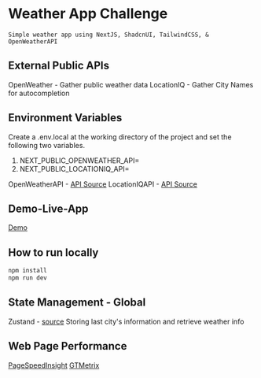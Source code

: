 # Weather App Challenge

`Simple weather app using NextJS, ShadcnUI, TailwindCSS, & OpenWeatherAPI`

## External Public APIs
OpenWeather - Gather public weather data
LocationIQ - Gather City Names for autocompletion

## Environment Variables
Create a .env.local at the working directory of the project and set the following two variables.
1. NEXT_PUBLIC_OPENWEATHER_API=
2. NEXT_PUBLIC_LOCATIONIQ_API=

OpenWeatherAPI - [API Source](https://openweathermap.org/)
LocationIQAPI - [API Source](https://locationiq.com)

## Demo-Live-App
[Demo](https://weather-challenge-psi.vercel.app)

## How to run locally
```sh
npm install
npm run dev
```

## State Management - Global
Zustand - [source](https://https://zustand.docs.pmnd.rs/getting-started/introduction)
Storing last city's information and retrieve weather info

## Web Page Performance 
[PageSpeedInsight](https://pagespeed.web.dev/analysis/https-weather-challenge-psi-vercel-app/5e0n1ho2e0?form_factor=desktop)
[GTMetrix](https://gtmetrix.com/reports/weather-challenge-psi.vercel.app/VWB2e30a/#)
